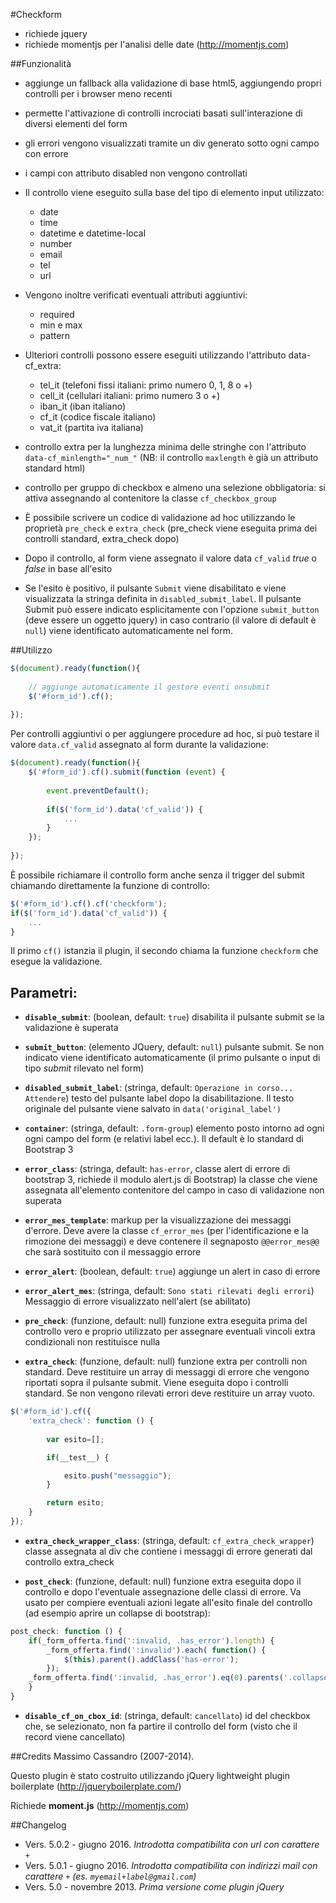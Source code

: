 #Checkform


* richiede jquery
* richiede momentjs per l'analisi delle date (http://momentjs.com)

##Funzionalità
* aggiunge un fallback alla validazione di base html5, aggiungendo propri controlli per i browser meno recenti
* permette l'attivazione di controlli incrociati basati sull'interazione di diversi elementi del form
* gli errori vengono visualizzati tramite un div generato sotto ogni campo con errore
* i campi con attributo disabled non vengono controllati

* Il controllo viene eseguito sulla base del tipo di elemento input utilizzato:
 	* date
	* time
	* datetime e datetime-local
	* number
	* email
	* tel
	* url

* Vengono inoltre verificati eventuali attributi aggiuntivi:
	* required 
	* min e max
	* pattern 

* Ulteriori controlli possono essere eseguiti utilizzando l'attributo data-cf_extra:
	* tel_it (telefoni fissi italiani: primo numero 0, 1, 8 o +)
	* cell_it (cellulari italiani: primo numero 3 o +)
	* iban_it (iban italiano)
	* cf_it (codice fiscale italiano)
	* vat_it (partita iva italiana)
	
* controllo extra per la lunghezza minima delle stringhe con l'attributo `data-cf_minlength="_num_"`
	(NB: il controllo `maxlength` è già un attributo standard html)

* controllo per gruppo di checkbox e almeno una selezione obbligatoria: si attiva assegnando al contenitore la classe `cf_checkbox_group`

* È possibile scrivere un codice di validazione ad hoc utilizzando le proprietà `pre_check` e `extra_check` (pre_check viene eseguita prima dei controlli standard, extra_check dopo)

* Dopo il controllo, al form viene assegnato il valore data `cf_valid` _true_ o _false_ in base all'esito

* Se l'esito è positivo, il pulsante `Submit` viene disabilitato e viene visualizzata la stringa definita in `disabled_submit_label`. 
Il pulsante Submit può essere indicato esplicitamente con l'opzione `submit_button` (deve essere un oggetto jquery) 
in caso contrario (il valore di default è `null`) viene identificato automaticamente nel form.


##Utilizzo

```javascript
$(document).ready(function(){
	
	// aggiunge automaticamente il gestore eventi onsubmit
	$('#form_id').cf();
	
});
```

Per controlli aggiuntivi o per aggiungere procedure ad hoc, si può testare il valore `data.cf_valid` assegnato al form durante la validazione:
    
```javascript
$(document).ready(function(){
    $('#form_id').cf().submit(function (event) {
        
        event.preventDefault();
        
        if($('form_id').data('cf_valid')) {
            ...
        }
    });
	
});
```
    

È possibile richiamare il controllo form anche senza il trigger del submit chiamando direttamente la funzione di controllo:

```javascript
$('#form_id').cf().cf('checkform');
if($('form_id').data('cf_valid')) {
	...
}
```

Il primo `cf()` istanzia il plugin, il secondo chiama la funzione `checkform` che esegue la validazione.


Parametri:
--

* **`disable_submit`**: (boolean, default: `true`) disabilita il pulsante submit se la validazione è superata

* **`submit_button`**: (elemento JQuery, default: `null`) pulsante submit. Se non indicato viene identificato automaticamente (il primo pulsante o input di tipo *submit* rilevato nel form)

* **`disabled_submit_label`**: (stringa, default: `Operazione in corso... Attendere`) testo del pulsante label dopo la disabilitazione. Il testo originale del pulsante viene salvato in `data('original_label')`

* **`container`**: (stringa, default: `.form-group`) elemento posto intorno ad ogni ogni campo del form (e relativi label ecc.). Il default è lo standard di Bootstrap 3

* **`error_class`**: (stringa, default: `has-error`, classe alert di errore di bootstrap 3, richiede il modulo alert.js di Bootstrap) la classe che viene assegnata all'elemento contenitore del campo in caso di validazione non superata

* **`error_mes_template`**: markup per la visualizzazione dei messaggi d'errore. Deve avere la classe `cf_error_mes` (per l'identificazione e la rimozione dei messaggi) e deve contenere il segnaposto `@@error_mes@@` che sarà sostituito con il messaggio errore

* **`error_alert`**: (boolean, default: `true`) aggiunge un alert in caso di errore

* **`error_alert_mes`**: (stringa, default: `Sono stati rilevati degli errori`) Messaggio di errore visualizzato nell'alert (se abilitato)

* **`pre_check`**: (funzione, default: null) funzione extra eseguita prima del controllo vero e proprio utilizzato per assegnare eventuali vincoli extra condizionali non restituisce nulla

* **`extra_check`**: (funzione, default: null) funzione extra per controlli non standard. Deve restituire un array di messaggi di errore che vengono riportati sopra il pulsante submit. Viene eseguita dopo i controlli standard. Se non vengono rilevati errori deve restituire un array vuoto.

```javascript
$('#form_id').cf({
	'extra_check': function () {
		
		var esito=[];

		if(__test__) {

			esito.push("messaggio");
		}

		return esito;
	}
});
```

* **`extra_check_wrapper_class`**: (stringa, default: `cf_extra_check_wrapper`) classe assegnata al div che contiene i messaggi di errore generati dal controllo extra_check

* **`post_check`**: (funzione, default: null) funzione extra eseguita dopo il controllo e dopo l'eventuale assegnazione delle classi di errore. Va usato per compiere eventuali azioni legate all'esito finale del controllo (ad esempio aprire un collapse di bootstrap):

```javascript
post_check: function () {
	if(_form_offerta.find(':invalid, .has_error').length) {
		_form_offerta.find(':invalid').each( function() {
			$(this).parent().addClass('has-error');
		});
	_form_offerta.find(':invalid, .has_error').eq(0).parents('.collapse').eq(0).collapse('show');
	}
}
```

* **`disable_cf_on_cbox_id`**: (stringa, default: `cancellato`) id del checkbox che, se selezionato, non fa partire il controllo del form (visto che il record viene cancellato)


##Credits
Massimo Cassandro (2007-2014).

Questo plugin è stato costruito utilizzando jQuery lightweight plugin boilerplate (http://jqueryboilerplate.com/)

Richiede **moment.js** (http://momentjs.com)

##Changelog

* Vers. 5.0.2 - giugno 2016. *Introdotta compatibilita con url con carattere `+`*
* Vers. 5.0.1 - giugno 2016. *Introdotta compatibilita con indirizzi mail con carattere `+` (es. `myemail+label@gmail.com`)*
* Vers. 5.0 - novembre 2013. *Prima versione come plugin jQuery*